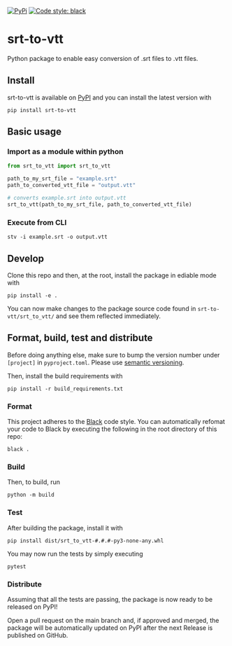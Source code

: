 [![PyPi](https://img.shields.io/pypi/v/srt-to-vtt)](https://pypi.org/project/srt-to-vtt/) [![Code style: black](https://img.shields.io/badge/code%20style-black-000000.svg)](https://github.com/psf/black)

# srt-to-vtt

Python package to enable easy conversion of .srt files to .vtt files.

## Install

srt-to-vtt is available on [PyPI](https://pypi.org/project/srt-to-vtt/) and you can install the latest version with
```
pip install srt-to-vtt
```

## Basic usage

### Import as a module within python
```python
from srt_to_vtt import srt_to_vtt

path_to_my_srt_file = "example.srt"
path_to_converted_vtt_file = "output.vtt"

# converts example.srt into output.vtt
srt_to_vtt(path_to_my_srt_file, path_to_converted_vtt_file)

```

### Execute from CLI
```
stv -i example.srt -o output.vtt
```

## Develop

Clone this repo and then, at the root, install the package in ediable mode with
```
pip install -e .
```
You can now make changes to the package source code found in `srt-to-vtt/srt_to_vtt/` and see them reflected immediately.

## Format, build, test and distribute

Before doing anything else, make sure to bump the version number under `[project]` in `pyproject.toml`. Please use [semantic versioning](https://semver.org/).



Then, install the build requirements with
```
pip install -r build_requirements.txt
```

### Format

This project adheres to the [Black](https://github.com/psf/black) code style. You can automatically refomat your code to Black by executing the following in the root directory of this repo:
```
black .
```

### Build
Then, to build, run
```
python -m build
```

### Test

After building the package, install it with

```
pip install dist/srt_to_vtt-#.#.#-py3-none-any.whl
```

You may now run the tests by simply executing
```
pytest
```

### Distribute

Assuming that all the tests are passing, the package is now ready to be released on PyPI!

Open a pull request on the main branch and, if approved and merged, the package will be automatically updated on PyPI after the next Release is published on GitHub.